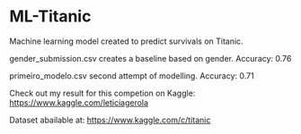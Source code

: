 # ML-Titanic
Machine learning model created to predict survivals on Titanic.

gender_submission.csv creates a baseline based on gender. Accuracy: 0.76

primeiro_modelo.csv second attempt of modelling. Accuracy: 0.71

Check out my result for this competion on Kaggle: https://www.kaggle.com/leticiagerola

Dataset abailable at: https://www.kaggle.com/c/titanic
